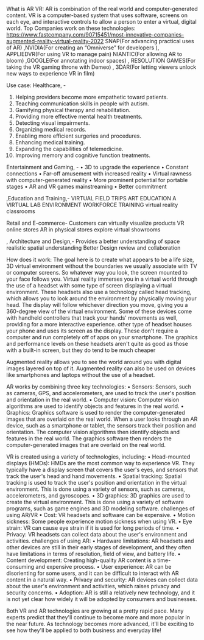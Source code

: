 What is AR VR:
AR is combination of the real world and computer-generated content.
VR is a computer-based system that uses software, screens on each eye, and interactive controls to allow a person to enter a virtual, digital world.
Top Companies work on these technologies: https://www.fastcompany.com/90715451/most-innovative-companies-augmented-reality-virtual-reality-2022
SNAP(For advancing practical uses of AR)
,NVIDIA(For creating an “Omniverse” for developers
),
APPLIEDVR(For using VR to manage pain)
 NIANTIC(For allowing AR to bloom)
,GOOGLE(For annotating indoor spaces)
, RESOLUTION GAMES(For taking the VR gaming throne with Demeo)
, 3DAR(For letting viewers unlock new ways to experience VR in film)

Use case:
 Healthcare, - 
1.	Helping providers become more empathetic toward patients.
2.	Teaching communication skills in people with autism.
3.	Gamifying physical therapy and rehabilitation. 
4.	Providing more effective mental health treatments.
5.	Detecting visual impairments. 
6.	Organizing medical records. 
7.	Enabling more efficient surgeries and procedures.
8.	Enhancing medical training. 
9.	Expanding the capabilities of telemedicine.
10.	Improving memory and cognitive function treatments.

Entertainment and Gaming, - 
•	3D to upgrade the experience
•	Constant connections
•	Far-off amusement with increased reality
•	Virtual rawness with computer-generated reality
•	More prominent potential for portable stages
•	AR and VR games mainstreaming
•	Better commitment


,Education and Training,- 
VIRTUAL FIELD TRIPS
ART EDUCATION
A VIRTUAL LAB ENVIRONMENT
WORKFORCE TRAINING
 virtual reality classrooms

 Retail and E-commerce- 
Customers can virtually visualize products
VR online stores
AR in physical stores
explore virtual showrooms


, Architecture and Design,- 
Provides a better understanding of space 
realistic spatial understanding
Better Design review and collaboration


How does it work:
The goal here is to create what appears to be a life size, 3D virtual environment without the boundaries we usually associate with TV or computer screens. So whatever way you look, the screen mounted to your face follows you. Virtual reality immerses you in a virtual world through the use of a headset with some type of screen displaying a virtual environment. These headsets also use a technology called head tracking, which allows you to look around the environment by physically moving your head. The display will follow whichever direction you move, giving you a 360-degree view of the virtual environment.
Some of these devices come with handheld controllers that track your hands' movements as well, providing for a more interactive experience.
 other type of headset houses your phone and uses its screen as the display. These don't require a computer and run completely off of apps on your smartphone. The graphics and performance levels on these headsets aren't quite as good as those with a built-in screen, but they do tend to be much cheaper


Augmented reality allows you to see the world around you with digital images layered on top of it. Augmented reality can also be used on devices like smartphones and laptops without the use of a headset. 

AR works by combining three key technologies:
•	Sensors: Sensors, such as cameras, GPS, and accelerometers, are used to track the user's position and orientation in the real world.
•	Computer vision: Computer vision algorithms are used to identify objects and features in the real world.
•	Graphics: Graphics software is used to render the computer-generated images that are overlaid on the real world.
When a user looks through an AR device, such as a smartphone or tablet, the sensors track their position and orientation. The computer vision algorithms then identify objects and features in the real world. The graphics software then renders the computer-generated images that are overlaid on the real world.

VR is created using a variety of technologies, including:
•	Head-mounted displays (HMDs): HMDs are the most common way to experience VR. They typically have a display screen that covers the user's eyes, and sensors that track the user's head and hand movements.
•	Spatial tracking: Spatial tracking is used to track the user's position and orientation in the virtual environment. This is done using a variety of sensors, such as cameras, accelerometers, and gyroscopes.
•	3D graphics: 3D graphics are used to create the virtual environment. This is done using a variety of software programs, such as game engines and 3D modeling software.
challenges of using AR/VR
•	Cost: VR headsets and software can be expensive.
•	Motion sickness: Some people experience motion sickness when using VR.
•	Eye strain: VR can cause eye strain if it is used for long periods of time.
•	Privacy: VR headsets can collect data about the user's environment and activities.
 challenges of using AR:
•	Hardware limitations: AR headsets and other devices are still in their early stages of development, and they often have limitations in terms of resolution, field of view, and battery life.
•	Content development: Creating high-quality AR content is a time-consuming and expensive process.
•	User experience: AR can be disorienting for some users, and it can be difficult to interact with AR content in a natural way.
•	Privacy and security: AR devices can collect data about the user's environment and activities, which raises privacy and security concerns.
•	Adoption: AR is still a relatively new technology, and it is not yet clear how widely it will be adopted by consumers and businesses.




Both VR and AR technologies are growing at a pretty rapid pace. Many experts predict that they'll continue to become more and more popular in the near future. As technology becomes more advanced, it'll be exciting to see how they'll be applied to both business and everyday life!
